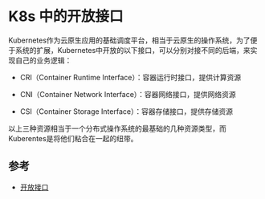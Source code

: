 # K8s 中的开放接口

Kubernetes作为云原生应用的基础调度平台，相当于云原生的操作系统，为了便于系统的扩展，Kubernetes中开放的以下接口，可以分别对接不同的后端，来实现自己的业务逻辑：

- CRI（Container Runtime Interface）：容器运行时接口，提供计算资源

- CNI（Container Network Interface）：容器网络接口，提供网络资源

- CSI（Container Storage Interface）：容器存储接口，提供存储资源

以上三种资源相当于一个分布式操作系统的最基础的几种资源类型，而Kuberentes是将他们粘合在一起的纽带。

## 参考

- [开放接口](https://hezhiqiang.gitbook.io/kubernetes-handbook/gai-nian-yu-yuan-li/index/open-interfaces)
